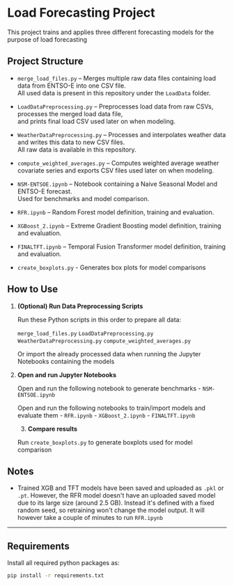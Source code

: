 #  Load Forecasting Project

This project trains and applies three different forecasting models for the purpose of load forecasting

## Project Structure

- `merge_load_files.py` – Merges multiple raw data files containing load data from ENTSO-E into one CSV file.  
  All used data is present in this repository under the `LoadData` folder.

- `LoadDataPreprocessing.py` – Preprocesses load data from raw CSVs, processes the merged load data file,  
  and prints final load CSV used later on when modeling.

- `WeatherDataPreprocessing.py` – Processes and interpolates weather data and writes this data to new CSV files.  
  All raw data is available in this repository.

- `compute_weighted_averages.py` – Computes weighted average weather covariate series and exports CSV files used later on when modeling.

- `NSM-ENTSOE.ipynb` – Notebook containing a Naive Seasonal Model and ENTSO-E forecast.  
  Used for benchmarks and model comparison.

- `RFR.ipynb` – Random Forest model definition, training and evaluation.

- `XGBoost_2.ipynb` – Extreme Gradient Boosting model definition, training and evaluation.

- `FINALTFT.ipynb` – Temporal Fusion Transformer model definition, training and evaluation.

- `create_boxplots.py` - Generates box plots for model comparisons

## How to Use

1. **(Optional) Run Data Preprocessing Scripts**

    Run these Python scripts in this order to prepare all data:

    `merge_load_files.py`
    `LoadDataPreprocessing.py`
    `WeatherDataPreprocessing.py`
    `compute_weighted_averages.py`
    
    Or import the already processed data when running the Jupyter Notebooks containing the models

2. **Open and run Jupyter Notebooks**

    Open and run the following notebook to generate benchmarks
        - `NSM-ENTSOE.ipynb`
   
    Open and run the following notebooks to train/import models and evaluate them
        - `RFR.ipynb`
        - `XGBoost_2.ipynb`
        - `FINALTFT.ipynb`

   3. **Compare results**

    Run `create_boxplots.py` to generate boxplots used for model comparison


## Notes

- Trained XGB and TFT models have been saved and uploaded as `.pkl` or `.pt`. However, the RFR model
  doesn't have an uploaded saved model due to its large size (around 2.5 GB). Instead it's defined with a fixed random seed, so retraining
  won't change the model output. It will however take a couple of minutes to run `RFR.ipynb`

---

## Requirements

Install all required python packages as:

```bash
pip install -r requirements.txt
